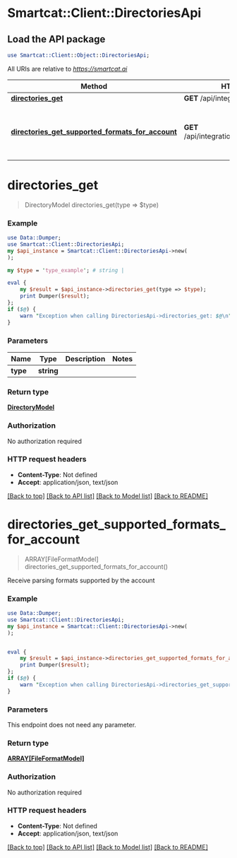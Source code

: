 # Smartcat::Client::DirectoriesApi

## Load the API package
```perl
use Smartcat::Client::Object::DirectoriesApi;
```

All URIs are relative to *https://smartcat.ai*

Method | HTTP request | Description
------------- | ------------- | -------------
[**directories_get**](DirectoriesApi.md#directories_get) | **GET** /api/integration/v1/directory | 
[**directories_get_supported_formats_for_account**](DirectoriesApi.md#directories_get_supported_formats_for_account) | **GET** /api/integration/v1/directory/formats | Receive parsing formats supported by the account


# **directories_get**
> DirectoryModel directories_get(type => $type)



### Example 
```perl
use Data::Dumper;
use Smartcat::Client::DirectoriesApi;
my $api_instance = Smartcat::Client::DirectoriesApi->new(
);

my $type = 'type_example'; # string | 

eval { 
    my $result = $api_instance->directories_get(type => $type);
    print Dumper($result);
};
if ($@) {
    warn "Exception when calling DirectoriesApi->directories_get: $@\n";
}
```

### Parameters

Name | Type | Description  | Notes
------------- | ------------- | ------------- | -------------
 **type** | **string**|  | 

### Return type

[**DirectoryModel**](DirectoryModel.md)

### Authorization

No authorization required

### HTTP request headers

 - **Content-Type**: Not defined
 - **Accept**: application/json, text/json

[[Back to top]](#) [[Back to API list]](../README.md#documentation-for-api-endpoints) [[Back to Model list]](../README.md#documentation-for-models) [[Back to README]](../README.md)

# **directories_get_supported_formats_for_account**
> ARRAY[FileFormatModel] directories_get_supported_formats_for_account()

Receive parsing formats supported by the account

### Example 
```perl
use Data::Dumper;
use Smartcat::Client::DirectoriesApi;
my $api_instance = Smartcat::Client::DirectoriesApi->new(
);


eval { 
    my $result = $api_instance->directories_get_supported_formats_for_account();
    print Dumper($result);
};
if ($@) {
    warn "Exception when calling DirectoriesApi->directories_get_supported_formats_for_account: $@\n";
}
```

### Parameters
This endpoint does not need any parameter.

### Return type

[**ARRAY[FileFormatModel]**](FileFormatModel.md)

### Authorization

No authorization required

### HTTP request headers

 - **Content-Type**: Not defined
 - **Accept**: application/json, text/json

[[Back to top]](#) [[Back to API list]](../README.md#documentation-for-api-endpoints) [[Back to Model list]](../README.md#documentation-for-models) [[Back to README]](../README.md)

